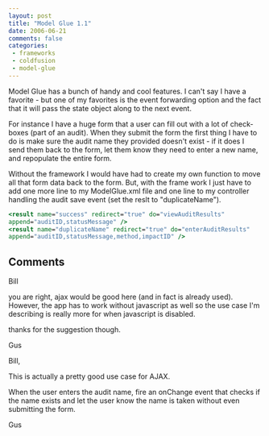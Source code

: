 ```yaml
---
layout: post
title: "Model Glue 1.1"
date: 2006-06-21
comments: false
categories:
 - frameworks
 - coldfusion
 - model-glue
---
```

Model Glue has a bunch of handy and cool features. I can't say I have a
favorite - but one of my favorites is the event forwarding option and the fact
that it will pass the state object along to the next event.

For instance I have a huge form that a user can fill out with a lot of check-
boxes (part of an audit). When they submit the form the first thing I have to
do is make sure the audit name they provided doesn't exist - if it does I send
them back to the form, let them know they need to enter a new name, and
repopulate the entire form.

Without the framework I would have had to create my own function to move all
that form data back to the form. But, with the frame work I just have to add
one more line to my ModelGlue.xml file and one line to my controller handling
the audit save event (set the reslt to "duplicateName").


```cfc
<result name="success" redirect="true" do="viewAuditResults"
append="auditID,statusMessage" />
<result name="duplicateName" redirect="true" do="enterAuditResults"
append="auditID,statusMessage,method,impactID" />

```


## Comments

Bill

you are right, ajax would be good here (and in fact is already used). However,
the app has to work without javascript as well so the use case I'm describing
is really more for when javascript is disabled.

thanks for the suggestion though.

Gus

Bill,

This is actually a pretty good use case for AJAX.

When the user enters the audit name, fire an onChange event that checks if the
name exists and let the user know the name is taken without even submitting
the form.

Gus

